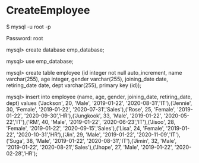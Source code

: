 # CreateEmployee
$ mysql -u root -p

Password: root

mysql> create database emp_database;

mysql> use emp_database;

mysql> create table employee (id integer not null auto_increment, name varchar(255), age integer, gender varchar(255), joining_date date, retiring_date date, dept varchar(255), primary key (id));


mysql> insert into employee (name, age, gender, joining_date, retiring_date, dept) values ('Jackson', 20, 'Male', '2019-01-22',  '2020-08-31','IT'),('Jennie', 30, 'Female', '2019-01-22',  '2020-07-31','Sales'),('Rose', 25, 'Female', '2019-01-22',  '2020-09-30','HR'),('Jungkook', 33, 'Male', '2019-01-22',  '2020-05-22','IT'),('RM', 40, 'Male', '2019-01-22',  '2020-06-23','IT'),('Jisoo', 28, 'Female', '2019-01-22',  '2020-09-15','Sales'),('Lisa', 24, 'Female', '2019-01-22',  '2020-10-31','HR'),('Jin', 29, 'Male', '2019-01-22',  '2020-11-09','IT'),('Suga', 38, 'Male', '2019-01-22',  '2020-08-31','IT'),('Jimin', 32, 'Male', '2019-01-22',  '2020-08-21','Sales'),('Jhope', 27, 'Male', '2019-01-22',  '2020-02-28','HR');

